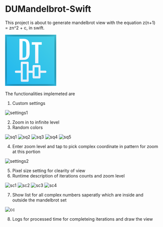 # DUMandelbrot-Swift
This project is about to generate mandelbrot view with the equation z(n+1) = zn^2 + c, in swift.

![Screenshot](https://github.com/Dhaval1094/DTScrollableTabbar-Swift/blob/master/Screenshots/Logo/icon_logo.png)

The functionalities implemeted are 

1. Custom settings

![settings1](https://github.com/Dhaval1094/DUMendelbrot-Swift/blob/master/Images/Settings1.png)

2. Zoom in to infinite level
3. Random colors

![sq1](https://github.com/Dhaval1094/DUMendelbrot-Swift/blob/master/Images/sq1.png)
![sq2](https://github.com/Dhaval1094/DUMendelbrot-Swift/blob/master/Images/sq2.png)
![sq3](https://github.com/Dhaval1094/DUMendelbrot-Swift/blob/master/Images/sq3.png)
![sq4](https://github.com/Dhaval1094/DUMendelbrot-Swift/blob/master/Images/sq4.png)
![sq5](https://github.com/Dhaval1094/DUMendelbrot-Swift/blob/master/Images/sq5.png)

4. Enter zoom level and tap to pick complex coordinate in pattern for zoom at this portion

![settings2](https://github.com/Dhaval1094/DUMendelbrot-Swift/blob/master/Images/Settings2.png)

5. Pixel size setting for clearity of view
6. Runtime description of iterations counts and zoom level 

![sc1](https://github.com/Dhaval1094/DUMendelbrot-Swift/blob/master/Images/sc1.png)
![sc2](https://github.com/Dhaval1094/DUMendelbrot-Swift/blob/master/Images/sc2.png)
![sc3](https://github.com/Dhaval1094/DUMendelbrot-Swift/blob/master/Images/sc3.png)
![sc4](https://github.com/Dhaval1094/DUMendelbrot-Swift/blob/master/Images/sc4.png)

7. Show list for all complex numbers saperatly which are inside and outside the mandelbrot set

![cc](https://github.com/Dhaval1094/DUMendelbrot-Swift/blob/master/Images/cc.png)

8. Logs for processed time for completeing iterations and draw the view 





